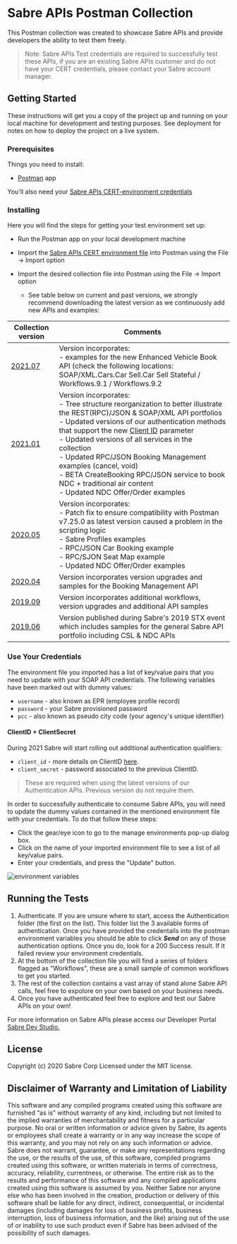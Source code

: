 
# Sabre APIs Postman Collection

This Postman collection was created to showcase Sabre APIs and provide developers the ability to test them freely.

> Note: Sabre APIs Test credentials are required to successfully test these APIs, if you are an existing Sabre APIs customer and do not have your CERT credentials, please contact your Sabre account manager.

## Getting Started

These instructions will get you a copy of the project up and running on your local machine for development and testing purposes. See deployment for notes on how to deploy the project on a live system.

### Prerequisites

Things you need to install:

* [Postman](https://www.postman.com/) app

You'll also need your [Sabre APIs CERT-environment credentials](https://developer.sabre.com/resources/getting_started_with_sabre_apis/)

### Installing

Here you will find the steps for getting your test environment set up:

* Run the Postman app on your local development machine 
* Import the [Sabre APIs CERT environment file](./Sabre_APIs_CERT.postman_environment.json) into Postman using the File -> Import option
* Import the desired collection file into Postman using the File -> Import option 

  * See table below on current and past versions, we strongly recommend downloading the latest version as we continuously add new APIs and examples:

| Collection version | Comments |
| - | - | 
| [2021.07](./Sabre%20APIs%20v2021.07.postman_collection.json) | Version incorporates:</br> - examples for the new Enhanced Vehicle Book API (check the following locations: SOAP/XML.Cars.Car Sell.Car Sell Stateful / Workflows.9.1 / Workflows.9.2 
| [2021.01](./Sabre%20APIs%20v2021.01.postman_collection.json) | Version incorporates:</br> - Tree structure reorganization to better illustrate the REST(RPC)/JSON & SOAP/XML API portfolios</br> - Updated versions of our authentication methods that support the new [Client ID](https://developer.sabre.com/guides/travel-agency/developer-guides/sabre-api-client-ids) parameter</br> - Updated versions of all services in the collection</br> - Updated RPC/JSON Booking Management examples (cancel, void) </br> - BETA CreateBooking RPC/JSON service to book NDC + traditional air content </br> - Updated NDC Offer/Order examples | 
| [2020.05](./Sabre%20APIs%20v2020.05.postman_collection.json) | Version incorporates:</br> - Patch fix to ensure compatibility with Postman v7.25.0 as latest version caused a problem in the scripting logic</br> - Sabre Profiles examples</br> - RPC/JSON Car Booking example</br> - RPC/SJON Seat Map example </br> - Updated NDC Offer/Order examples | 
| [2020.04](./Sabre_APIs_v2020.04.postman_collection.json) | Version incorporates version upgrades and samples for the Booking Management API | 
| [2019.09](./Sabre_APIs_v2019.09.postman_collection.json) | Version incorporates additional workflows, version upgrades and additional API samples |
| [2019.06](./STX_2019.postman_collection.json) | Version published during Sabre's 2019 STX event which includes samples for the general Sabre API portfolio including CSL & NDC APIs | 



### Use Your Credentials

The environment file you imported has a list of key/value pairs that you need to update with your SOAP API credentials. The following variables have been marked out with dummy values:
 
  * `username` - also known as EPR (employee profile record)    
  * `password` - your Sabre provisioned password
  * `pcc` - also known as pseudo city code (your agency's unique identifier)

#### ClientID + ClientSecret

During 2021 Sabre will start rolling out additional authentication qualifiers: 

 * `client_id` - more details on ClientID [here](https://developer.sabre.com/guides/travel-agency/developer-guides/sabre-api-client-ids).
 * `client_secret` - password associated to the previous ClientID.

> These are required when using the latest versions of our Authentication APIs. Previous version do not require them.

In order to successfully authenticate to consume Sabre APIs, you will need to update the dummy values contained in the mentioned environment file with your credentials. To do that follow these steps:

  * Click the gear/eye icon to go to the manage environments pop-up dialog box.
  * Click on the name of your imported environment file to see a list of all key/value pairs.
  * Enter your credentials, and press the "Update" button.    

![environment variables](./postman_environ_vars.jpg)

## Running the Tests

1. Authenticate. If you are unsure where to start, access the Authentication folder (the first on the list). This folder list the 3 available forms of authentication. Once you have provided the credentails into the postman environment variables you should be able to click ***Send*** on any of those authentication options. Once you do, look for a 200 Success result. If it failed review your environment credentials.
2. At the bottom of the collection file you will find a series of folders flagged as "Workflows", these are a small sample of common workflows to get you started.
3. The rest of the collection contains a vast array of stand alone Sabre API calls, feel free to expolore on your own based on your business needs.
4. Once you have authenticated feel free to explore and test our Sabre APIs on your own! 

For more information on Sabre APIs please access our Developer Portal [Sabre Dev Studio.](https://developer.sabre.com/) 

## License

Copyright (c) 2020 Sabre Corp Licensed under the MIT license.

## Disclaimer of Warranty and Limitation of Liability

This software and any compiled programs created using this software are furnished “as is” without warranty of any kind, including but not limited to the implied warranties of merchantability and fitness for a particular purpose. No oral or written information or advice given by Sabre, its agents or employees shall create a warranty or in any way increase the scope of this warranty, and you may not rely on any such information or advice.
Sabre does not warrant, guarantee, or make any representations regarding the use, or the results of the use, of this software, compiled programs created using this software, or written materials in terms of correctness, accuracy, reliability, currentness, or otherwise. The entire risk as to the results and performance of this software and any compiled applications created using this software is assumed by you. Neither Sabre nor anyone else who has been involved in the creation, production or delivery of this software shall be liable for any direct, indirect, consequential, or incidental damages (including damages for loss of business profits, business interruption, loss of business information, and the like) arising out of the use of or inability to use such product even if Sabre has been advised of the possibility of such damages.
